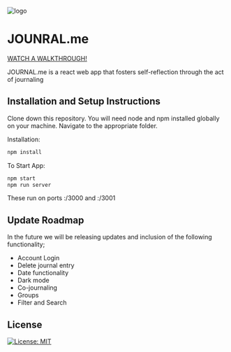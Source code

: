 ![logo](https://64.media.tumblr.com/0cbd98315d5588fb2e7b78eb002f1e54/8480379ca55bc022-78/s500x750/23ae73b19f6d41cb1754b5b7925f268b5943b64b.png)

# JOUNRAL.me
[WATCH A WALKTHROUGH!](https://youtu.be/EzzmgISc6f0)


JOURNAL.me is a react web app that fosters self-reflection through the act of journaling

## Installation and Setup Instructions

Clone down this repository. You will need node and npm installed globally on your machine. Navigate to the appropriate folder.


Installation: 
```bash
npm install
```
To Start App:
```bash
npm start
npm run server
```
These run on ports :/3000 and :/3001

## Update Roadmap
In the future we will be releasing updates and inclusion of the following functionality;
- Account Login
- Delete journal entry
- Date functionality
- Dark mode
- Co-journaling
- Groups
- Filter and Search


## License 
[![License: MIT](https://img.shields.io/badge/License-MIT-yellow.svg)](https://opensource.org/licenses/MIT)



